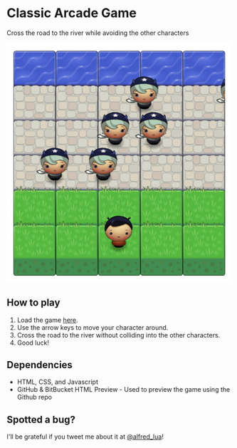 # Classic Arcade Game

Cross the road to the river while avoiding the other characters

![screenshot](images/screenshot.png)

## How to play

1. Load the game [here](https://htmlpreview.github.io/?https://github.com/alfredlua/arcade-game/blob/master/index.html).
2. Use the arrow keys to move your character around.
3. Cross the road to the river without colliding into the other characters.
4. Good luck!

## Dependencies

- HTML, CSS, and Javascript
- GitHub & BitBucket HTML Preview - Used to preview the game using the Github repo

## Spotted a bug?

I'll be grateful if you tweet me about it at [@alfred_lua](https://twitter.com/alfred_lua)!